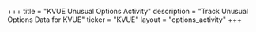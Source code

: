 +++
title = "KVUE Unusual Options Activity"
description = "Track Unusual Options Data for KVUE"
ticker = "KVUE"
layout = "options_activity"
+++

